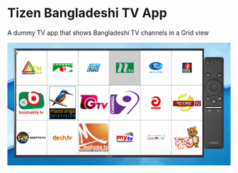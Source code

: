 # Tizen Bangladeshi TV App

A dummy TV app that shows Bangladeshi TV channels in a Grid view

![Tizen TV 5.5 Emulator](screenshot.png)
